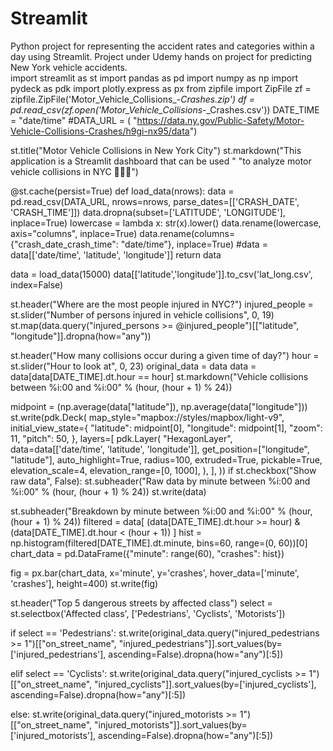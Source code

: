 # Streamlit
Python project for representing the accident rates and categories within a day using Streamlit.
Project under Udemy hands on project for predicting New York vehicle accidents.
<br>
import streamlit as st
import pandas as pd
import numpy as np
import pydeck as pdk
import plotly.express as px
from zipfile import ZipFile 
zf = zipfile.ZipFile('Motor_Vehicle_Collisions_-_Crashes.zip') 
df = pd.read_csv(zf.open('Motor_Vehicle_Collisions_-_Crashes.csv'))
DATE_TIME = "date/time"
#DATA_URL = ( "https://data.ny.gov/Public-Safety/Motor-Vehicle-Collisions-Crashes/h9gi-nx95/data")

st.title("Motor Vehicle Collisions in New York City")
st.markdown("This application is a Streamlit dashboard that can be used "
            "to analyze motor vehicle collisions in NYC 🗽💥🚗")


@st.cache(persist=True)
def load_data(nrows):
    data = pd.read_csv(DATA_URL, nrows=nrows, parse_dates=[['CRASH_DATE', 'CRASH_TIME']])
    data.dropna(subset=['LATITUDE', 'LONGITUDE'], inplace=True)
    lowercase = lambda x: str(x).lower()
    data.rename(lowercase, axis="columns", inplace=True)
    data.rename(columns={"crash_date_crash_time": "date/time"}, inplace=True)
    #data = data[['date/time', 'latitude', 'longitude']]
    return data

data = load_data(15000)
data[['latitude','longitude']].to_csv('lat_long.csv', index=False)


st.header("Where are the most people injured in NYC?")
injured_people = st.slider("Number of persons injured in vehicle collisions", 0, 19)
st.map(data.query("injured_persons >= @injured_people")[["latitude", "longitude"]].dropna(how="any"))

st.header("How many collisions occur during a given time of day?")
hour = st.slider("Hour to look at", 0, 23)
original_data = data
data = data[data[DATE_TIME].dt.hour == hour]
st.markdown("Vehicle collisions between %i:00 and %i:00" % (hour, (hour + 1) % 24))

midpoint = (np.average(data["latitude"]), np.average(data["longitude"]))
st.write(pdk.Deck(
    map_style="mapbox://styles/mapbox/light-v9",
    initial_view_state={
        "latitude": midpoint[0],
        "longitude": midpoint[1],
        "zoom": 11,
        "pitch": 50,
    },
    layers=[
        pdk.Layer(
        "HexagonLayer",
        data=data[['date/time', 'latitude', 'longitude']],
        get_position=["longitude", "latitude"],
        auto_highlight=True,
        radius=100,
        extruded=True,
        pickable=True,
        elevation_scale=4,
        elevation_range=[0, 1000],
        ),
    ],
))
if st.checkbox("Show raw data", False):
    st.subheader("Raw data by minute between %i:00 and %i:00" % (hour, (hour + 1) % 24))
    st.write(data)

st.subheader("Breakdown by minute between %i:00 and %i:00" % (hour, (hour + 1) % 24))
filtered = data[
    (data[DATE_TIME].dt.hour >= hour) & (data[DATE_TIME].dt.hour < (hour + 1))
]
hist = np.histogram(filtered[DATE_TIME].dt.minute, bins=60, range=(0, 60))[0]
chart_data = pd.DataFrame({"minute": range(60), "crashes": hist})

fig = px.bar(chart_data, x='minute', y='crashes', hover_data=['minute', 'crashes'], height=400)
st.write(fig)

st.header("Top 5 dangerous streets by affected class")
select = st.selectbox('Affected class', ['Pedestrians', 'Cyclists', 'Motorists'])

if select == 'Pedestrians':
    st.write(original_data.query("injured_pedestrians >= 1")[["on_street_name", "injured_pedestrians"]].sort_values(by=['injured_pedestrians'], ascending=False).dropna(how="any")[:5])

elif select == 'Cyclists':
    st.write(original_data.query("injured_cyclists >= 1")[["on_street_name", "injured_cyclists"]].sort_values(by=['injured_cyclists'], ascending=False).dropna(how="any")[:5])

else:
    st.write(original_data.query("injured_motorists >= 1")[["on_street_name", "injured_motorists"]].sort_values(by=['injured_motorists'], ascending=False).dropna(how="any")[:5])
